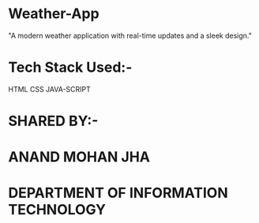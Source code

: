 # Weather-App
"A modern weather application with real-time updates and a sleek design."

# Tech Stack Used:-
HTML
CSS
JAVA-SCRIPT

# SHARED BY:-
# ANAND MOHAN JHA
# DEPARTMENT OF INFORMATION TECHNOLOGY
